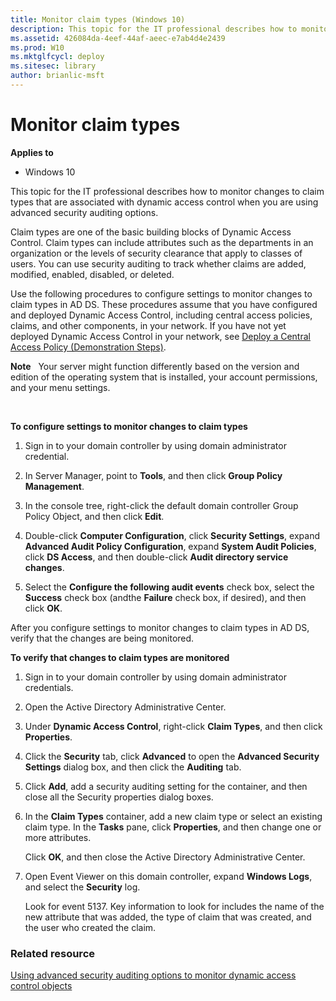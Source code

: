 ```yaml
---
title: Monitor claim types (Windows 10)
description: This topic for the IT professional describes how to monitor changes to claim types that are associated with dynamic access control when you are using advanced security auditing options.
ms.assetid: 426084da-4eef-44af-aeec-e7ab4d4e2439
ms.prod: W10
ms.mktglfcycl: deploy
ms.sitesec: library
author: brianlic-msft
---
```


# Monitor claim types


**Applies to**

-   Windows 10

This topic for the IT professional describes how to monitor changes to claim types that are associated with dynamic access control when you are using advanced security auditing options.

Claim types are one of the basic building blocks of Dynamic Access Control. Claim types can include attributes such as the departments in an organization or the levels of security clearance that apply to classes of users. You can use security auditing to track whether claims are added, modified, enabled, disabled, or deleted.

Use the following procedures to configure settings to monitor changes to claim types in AD DS. These procedures assume that you have configured and deployed Dynamic Access Control, including central access policies, claims, and other components, in your network. If you have not yet deployed Dynamic Access Control in your network, see [Deploy a Central Access Policy (Demonstration Steps)](http://technet.microsoft.com/library/hh846167.aspx).

**Note**  
Your server might function differently based on the version and edition of the operating system that is installed, your account permissions, and your menu settings.

 

**To configure settings to monitor changes to claim types**

1.  Sign in to your domain controller by using domain administrator credential.

2.  In Server Manager, point to **Tools**, and then click **Group Policy Management**.

3.  In the console tree, right-click the default domain controller Group Policy Object, and then click **Edit**.

4.  Double-click **Computer Configuration**, click **Security Settings**, expand **Advanced Audit Policy Configuration**, expand **System Audit Policies**, click **DS Access**, and then double-click **Audit directory service changes**.

5.  Select the **Configure the following audit events** check box, select the **Success** check box (andthe **Failure** check box, if desired), and then click **OK**.

After you configure settings to monitor changes to claim types in AD DS, verify that the changes are being monitored.

**To verify that changes to claim types are monitored**

1.  Sign in to your domain controller by using domain administrator credentials.

2.  Open the Active Directory Administrative Center.

3.  Under **Dynamic Access Control**, right-click **Claim Types**, and then click **Properties**.

4.  Click the **Security** tab, click **Advanced** to open the **Advanced Security Settings** dialog box, and then click the **Auditing** tab.

5.  Click **Add**, add a security auditing setting for the container, and then close all the Security properties dialog boxes.

6.  In the **Claim Types** container, add a new claim type or select an existing claim type. In the **Tasks** pane, click **Properties**, and then change one or more attributes.

    Click **OK**, and then close the Active Directory Administrative Center.

7.  Open Event Viewer on this domain controller, expand **Windows Logs**, and select the **Security** log.

    Look for event 5137. Key information to look for includes the name of the new attribute that was added, the type of claim that was created, and the user who created the claim.

### Related resource

[Using advanced security auditing options to monitor dynamic access control objects](using-advanced-security-auditing-options-to-monitor-dynamic-access-control-objects.md)

 

 





